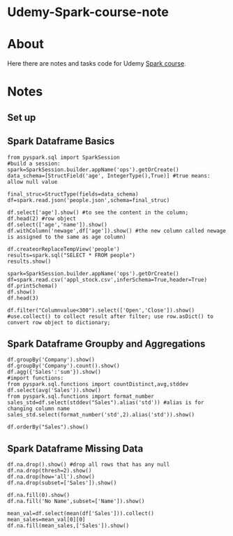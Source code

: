# Udemy-Spark-course-note

# About

Here there are notes and tasks code for Udemy [Spark course](https://www.udemy.com/spark-and-python-for-big-data-with-pyspark/).

# Notes

## Set up

## Spark Dataframe Basics
```
from pyspark.sql import SparkSession
#build a session: 
spark=SparkSession.builder.appName('ops').getOrCreate()
data_schema=[StructField('age', IntegerType(),True)] #true means: allow null value

final_struc=StructType(fields=data_schema)
df=spark.read.json('people.json',schema=final_struc)

df.select['age'].show() #to see the content in the column; 
df.head(2) #row object
df.select(['age','name']).show()
df.withColumn('newage',df['age']).show() #the new column called newage is assigned to the same as age column)

df.createorReplaceTempView('people')
results=spark.sql("SELECT * FROM people")
results.show()

spark=SparkSession.builder.appName('ops').getOrCreate()
df=spark.read.csv('appl_stock.csv',inferSchema=True,header=True)
df.printSchema()
df.show()
df.head(3)

df.filter("Columnvalue<300").select(['Open','Close']).show() 
#use.collect() to collect result after filter; use row.asDict() to convert row object to dictionary; 

```
## Spark Dataframe Groupby and Aggregations
```
df.groupBy('Company').show()
df.groupBy('Company').count().show()
df.agg({'Sales':'sum'}).show()
#import functions: 
from pyspark.sql.functions import countDistinct,avg,stddev
df.select(avg('Sales')).show()
from pyspark.sql.functions import format_number
sales_std=df.select(stddev("Sales").alias('std')) #alias is for changing column name
sales_std.select(format_number('std',2).alias('std')).show()

df.orderBy("Sales").show()

```

## Spark Dataframe Missing Data
```
df.na.drop().show() #drop all rows that has any null
df.na.drop(thresh=2).show()
df.na.drop(how='all').show()
df.na.drop(subset=['Sales']).show()

df.na.fill(0).show()
df.na.fill('No Name',subset=['Name']).show()

mean_val=df.select(mean(df['Sales'])).collect()
mean_sales=mean_val[0][0]
df.na.fill(mean_sales,['Sales']).show()
```

```
```
